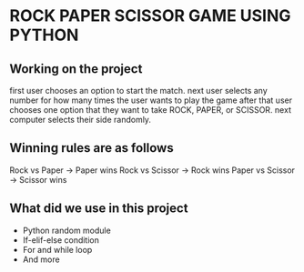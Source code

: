 # ROCK PAPER SCISSOR GAME USING PYTHON
## Working on the project
first user chooses an option to start the match. next user selects any number for how many times the user wants to play the game after that user chooses one option that they want to take ROCK, PAPER, or SCISSOR. next computer selects their side randomly.


 ## Winning rules are as follows
 Rock vs Paper -> Paper wins
 Rock vs Scissor -> Rock wins
 Paper vs Scissor -> Scissor wins

 
## What did we use in this project
- Python random module
- If-elif-else condition
- For and while loop
- And more
